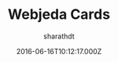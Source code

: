 ---
title: Webjeda Cards
github: https://github.com/sharu725/cards
demo: https://webjeda.com/cards/
author: sharathdt
ssg:
  - Jekyll
cms:
  - No Cms
date: 2016-06-16T10:12:17.000Z
description: A bootstrap based minimal jekyll theme
stale: false
---